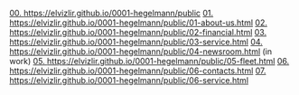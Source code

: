  <a href='https://elvizlir.github.io/0001-hegelmann/public'> 00. https://elvizlir.github.io/0001-hegelmann/public </a>
 <a href='https://elvizlir.github.io/0001-hegelmann/public/01-about-us.html'> 01. https://elvizlir.github.io/0001-hegelmann/public/01-about-us.html</a>
 <a href='https://elvizlir.github.io/0001-hegelmann/public/02-financial.html'> 02. https://elvizlir.github.io/0001-hegelmann/public/02-financial.html</a>
 <a href='https://elvizlir.github.io/0001-hegelmann/public/03-service.html'> 03. https://elvizlir.github.io/0001-hegelmann/public/03-service.html</a>
 <a href='https://elvizlir.github.io/0001-hegelmann/public/04-newsroom.html'> 04. https://elvizlir.github.io/0001-hegelmann/public/04-newsroom.html (in work) </a>
 <a href='https://elvizlir.github.io/0001-hegelmann/public/05-fleet.html'> 05. https://elvizlir.github.io/0001-hegelmann/public/05-fleet.html </a>
 <a href='https://elvizlir.github.io/0001-hegelmann/public/06-contacts.html'> 06. https://elvizlir.github.io/0001-hegelmann/public/06-contacts.html </a>
 <a href='https://elvizlir.github.io/0001-hegelmann/public/06-service.html'> 07. https://elvizlir.github.io/0001-hegelmann/public/06-service.html </a>
